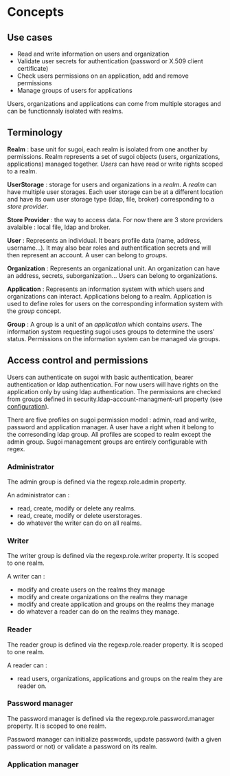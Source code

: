 # Concepts

## Use cases

* Read and write information on users and organization
* Validate user secrets for authentication (password or X.509 client certificate)
* Check users permissions on an application, add and remove permissions
* Manage groups of users for applications

Users, organizations and applications can come from multiple storages and can be functionnaly isolated with realms.

## Terminology

**Realm** : base unit for sugoi, each realm is isolated from one another by permissions. Realm represents a set of sugoi objects (users, organizations, applications) managed together. *Users* can have read or write rights scoped to a realm.

**UserStorage** : storage for users and organizations in a *realm*. A *realm* can have multiple user storages. Each user storage can be at a different location and have its own user storage type (ldap, file, broker) corresponding to a *store provider*.

**Store Provider** : the way to access data. For now there are 3 store providers avalaible : local file, ldap and broker.

**User** : Represents an individual. It bears profile data (name, address, username...). It may also bear roles and authentification secrets and will then represent an account. A user can belong to *groups*.

**Organization** : Represents an organizational unit. An organization can have an address, secrets, suborganization... Users can belong to organizations.

**Application** : Represents an information system with which users and organizations can interact. Applications belong to a realm. Application is used to define roles for users on the corresponding information system with the *group* concept.

**Group** : A group is a unit of an *application* which contains *users*. The information system requesting sugoi uses groups to determine the users' status. Permissions on the information system can be managed via groups.

## Access control and permissions

Users can authenticate on sugoi with basic authentication, bearer authentication or ldap authentication. For now users will have rights on the application only by using ldap authentication. The permissions are checked from groups defined in security.ldap-account-managment-url property (see [configuration](configuration.md)).

There are five profiles on sugoi permission model : admin, read and write, password and application manager. A user have a right when it belong to the corresonding ldap group. All profiles are scoped to realm except the admin group. Sugoi management groups are entirely configurable with regex.

### Administrator

The admin group is defined via the regexp.role.admin property.

An administrator can :

* read, create, modify or delete any realms.
* read, create, modify or delete userstorages.
* do whatever the writer can do on all realms.

### Writer

The writer group is defined via the regexp.role.writer property. It is scoped to one realm.

A writer can :

* modify and create users on the realms they manage
* modify and create organizations on the realms they manage
* modify and create application and groups on the realms they manage
* do whatever a reader can do on the realms they manage.

### Reader

The reader group is defined via the regexp.role.reader property. It is scoped to one realm.

A reader can :

* read users, organizations, applications and groups on the realm they are reader on.

### Password manager

The password manager is defined via the regexp.role.password.manager property. It is scoped to one realm.

Password manager can initialize passwords, update password (with a given password or not) or validate a password on its realm.

### Application manager
